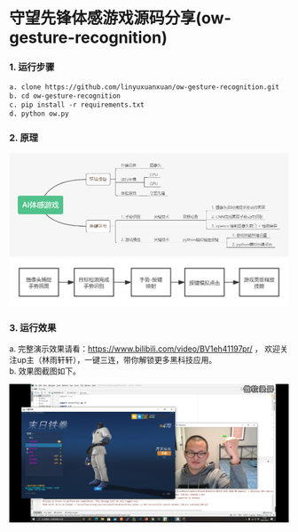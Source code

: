 # 守望先锋体感游戏源码分享(ow-gesture-recognition)


### 1. 运行步骤  
```
a. clone https://github.com/linyuxuanxuan/ow-gesture-recognition.git  
b. cd ow-gesture-recognition  
c. pip install -r requirements.txt  
d. python ow.py
```


### 2. 原理

![脑图](https://github.com/linyuxuanxuan/ow-gesture-recognition/blob/main/images/mind.png "脑图")
![流程图](https://github.com/linyuxuanxuan/ow-gesture-recognition/blob/main/images/process.png "流程图")


### 3. 运行效果

a. 完整演示效果请看：https://www.bilibili.com/video/BV1eh41197pr/ ， 欢迎关注up主（林雨轩轩），一键三连，带你解锁更多黑科技应用。  
b. 效果图截图如下。  
   
   
![运行效果图](https://github.com/linyuxuanxuan/ow-gesture-recognition/blob/main/images/111.png "运行效果图")

